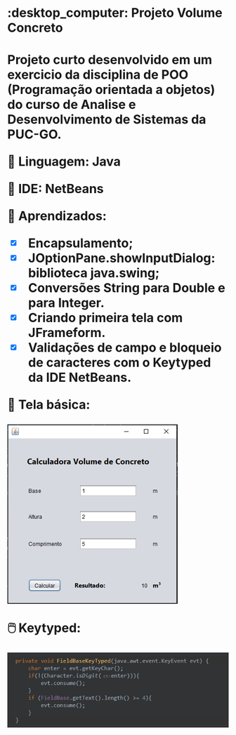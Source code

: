  <h1> :desktop_computer: Projeto Volume Concreto  <h1/>
 
 
 
 Projeto curto desenvolvido em um exercicio da disciplina de POO (Programação orientada a objetos) do curso de Analise e Desenvolvimento de Sistemas da PUC-GO.
 
 
 
 📘 Linguagem: **Java** 
 
 
 🧮 IDE: **NetBeans**

:open_book: Aprendizados:
 - [x] Encapsulamento;
 - [x] JOptionPane.showInputDialog: biblioteca java.swing;
 - [x] Conversões String para Double e para Integer.
 - [x] Criando primeira tela com JFrameform.
 - [x] Validações de campo e bloqueio de caracteres com o Keytyped da IDE NetBeans.

📁 Tela básica:


![Alt Text](https://github.com/jaquelinesilfe/PUC-ProjetoVolumeConcreto/blob/main/Jframeform2.PNG)




🖱️ Keytyped:


![Alt Text](https://github.com/jaquelinesilfe/PUC-ProjetoVolumeConcreto/blob/main/ValidacaoKeyTyped.PNG)
